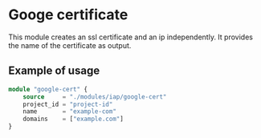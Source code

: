 
# Googe certificate

This module creates an ssl certificate and an ip independently. It provides the name of the certificate as output.


## Example of usage

```terraform
module "google-cert" {
    source     = "./modules/iap/google-cert"
    project_id = "project-id"
    name       = "example-com"
    domains    = ["example.com"]
}
```